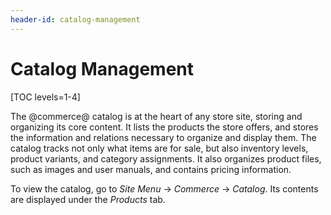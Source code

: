 ```yaml
---
header-id: catalog-management
---
```


# Catalog Management

[TOC levels=1-4]

The @commerce@ catalog is at the heart of any store site, storing and organizing
its core content. It lists the products the store offers, and stores the
information and relations necessary to organize and display them. The catalog
tracks not only what items are for sale, but also inventory levels, product
variants, and category assignments. It also organizes product files, such as
images and user manuals, and contains pricing information.

To view the catalog, go to *Site Menu* &rarr; *Commerce* &rarr; *Catalog*. Its
contents are displayed under the *Products* tab.
